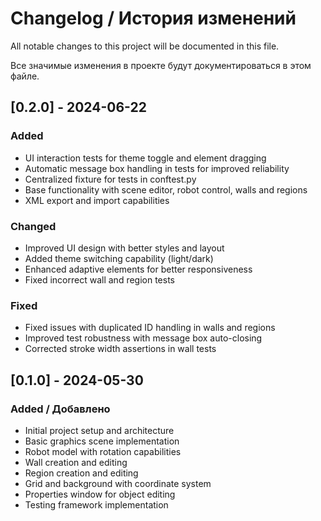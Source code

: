 # Changelog / История изменений

All notable changes to this project will be documented in this file.

Все значимые изменения в проекте будут документироваться в этом файле.

## [0.2.0] - 2024-06-22

### Added
- UI interaction tests for theme toggle and element dragging
- Automatic message box handling in tests for improved reliability
- Centralized fixture for tests in conftest.py
- Base functionality with scene editor, robot control, walls and regions
- XML export and import capabilities

### Changed
- Improved UI design with better styles and layout
- Added theme switching capability (light/dark)
- Enhanced adaptive elements for better responsiveness
- Fixed incorrect wall and region tests

### Fixed
- Fixed issues with duplicated ID handling in walls and regions
- Improved test robustness with message box auto-closing
- Corrected stroke width assertions in wall tests

## [0.1.0] - 2024-05-30

### Added / Добавлено
- Initial project setup and architecture
- Basic graphics scene implementation
- Robot model with rotation capabilities
- Wall creation and editing
- Region creation and editing
- Grid and background with coordinate system
- Properties window for object editing
- Testing framework implementation 